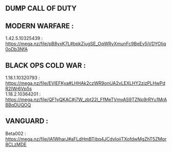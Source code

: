 DUMP CALL OF DUTY 
---------------------------------------------------------------------------

MODERN WARFARE : 
-------------------------
1.42.5.10325439 : https://mega.nz/file/pB8yxK7L#bpkZjugSE_OqWRyXmunFc9BeEv5iVDYOIiq0oDb3NfA


BLACK OPS COLD WAR : 
-------------------------
1.18.1.10320793 : https://mega.nz/file/EVlEFKya#LHHAk2czWR9onUA2vLEXLHY2zizPLHwPdR2lWr6Vp5s <br>
1.18.2.10364201 : https://mega.nz/file/QF1yQKAC#j7W_zbt22l_FfMeTVmvAS9TZNp9rRYu1MrABBqDUQOQ


VANGUARD : 
-------------------------
Beta002 : https://mega.nz/file/IA1WharJ#aFLdHmBTibq4JCdvIoiiTXofdwMgZhT5ZMqr8CLzMDE

